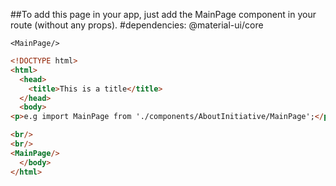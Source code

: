 
##To add this page in your app, just add the MainPage component in your route (without any props).
#dependencies: @material-ui/core

    <MainPage/>

```html
<!DOCTYPE html>
<html>
  <head>
    <title>This is a title</title>
  </head>
  <body>
<p>e.g import MainPage from './components/AboutInitiative/MainPage';</p>

<br/>
<br/>
<MainPage/>
  </body>
</html>
```

